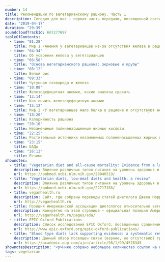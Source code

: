 ```yaml
---
number: 14
title: Рекомендации по вегетарианскому рациону. Часть 1
description: Сегодня для вас — первая часть передачи, посвященной составлению здорового рациона для тех, кто придерживается вегетарианского типа питания.
date: "2019-04-17"
duration: "29:39"
soundcloudTrackId: 607277697
tableOfContents:
  - time: "01:28"
    title: Миф 1 «Анемия у вегетарианцев из-за отсутствия железа в рационе»
  - time: "04:34"
    title: Об усвоении железа у вегетарианцев
  - time: "06:58"
    title: "Основа вегетарианского рациона: зерновые и крупы"
  - time: "08:12"
    title: Белый рис
  - time: "09:33"
    title: Чугунная сковорода и железо
  - time: "10:08"
    title: Железодефицитная анемия, какие анализы сдавать
  - time: "13:14"
    title: Как лечить железодефицитную анемию
  - time: "15:12"
    title: Миф 2 «У вегетарианцев мало белка в рационе и отсутствуют незаменимые аминокислоты»
  - time: "18:20"
    title: Калорийность рациона
  - time: "20:10"
    title: Незаменимые полиненасыщенные жирные кислоты
  - time: "22:25"
    title: Растительные источники незаменимых полиненасыщенных жирных кислот
  - time: "23:15"
    title: БАДы
  - time: "26:12"
    title: Резюме
shownotes:
  - title: "Vegetarian diet and all-cause mortality: Evidence from a large population-based Australian cohort — the 45 and Up Study"
    description: Влияние различных типов питания на уровень здоровья и смертность. Статья 1
    url: https://pubmed.ncbi.nlm.nih.gov/28040519/
  - title: "Vegetarian diets, low-meat diets and health: a review"
    description: Влияние различных типов питания на уровень здоровья и смертность. Статья 2
    url: https://pubmed.ncbi.nlm.nih.gov/22717188/
  - title: veganhealth.ru
    description: Сайт, где собраны переводы статей диетолога Джека Норриса, специализирующегося на питании вегетарианцев и веганов, очень много ссылок на научные публикации
    url: http://veganhealth.ru
  - title: Позиция Американской ассоциации диетологов относительно вегетарианского питания
    description: Конкретно на этой странице — официальная позиция Американской Ассоциации Диетологов относительно вегетарианства, там же ссылки на информативные сайты по вегетарианскому и веганскому питанию
    url: http://veganhealth.ru/pages/ada/
  - title: EPIC Oxford Publications
    description: Список исследований EPIC Oxford, посвященных сравнению различных типов питания на здоровье человека, о вегетарианцах много
    url: http://www.epic-oxford.org/epic-oxford-publications/
  - title: "Blood type diets lack supporting evidence: a systematic review"
    description: Данный обзор посвящен связи (вернее, ее отсутствию) группы крови и диеты
    url: https://academic.oup.com/ajcn/article/98/1/99/4578345
shownotesDescription: "<p>Ниже собрано небольшое количество ссылок на информативные ресурсы и научные исследования, посвященные вегетарианству. С них можно начать, если хотите более подробно разобраться в вопросе.</p>"
tags: vegetarian
---
```

